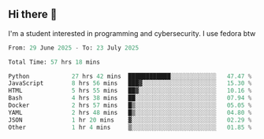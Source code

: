 ## Hi there 👋

I'm a student interested in programming and cybersecurity. I use fedora btw
<!--START_SECTION:waka-->

```python
From: 29 June 2025 - To: 23 July 2025

Total Time: 57 hrs 18 mins

Python            27 hrs 42 mins  ████████████░░░░░░░░░░░░░   47.47 %
JavaScript        8 hrs 56 mins   ███▓░░░░░░░░░░░░░░░░░░░░░   15.30 %
HTML              5 hrs 55 mins   ██▓░░░░░░░░░░░░░░░░░░░░░░   10.16 %
Bash              4 hrs 38 mins   ██░░░░░░░░░░░░░░░░░░░░░░░   07.94 %
Docker            2 hrs 57 mins   █▒░░░░░░░░░░░░░░░░░░░░░░░   05.05 %
YAML              2 hrs 48 mins   █▒░░░░░░░░░░░░░░░░░░░░░░░   04.80 %
JSON              1 hr 20 mins    ▓░░░░░░░░░░░░░░░░░░░░░░░░   02.29 %
Other             1 hr 4 mins     ▒░░░░░░░░░░░░░░░░░░░░░░░░   01.85 %
```

<!--END_SECTION:waka-->

